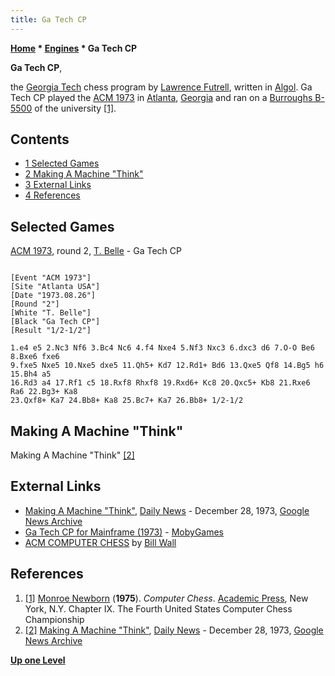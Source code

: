 ```yaml
---
title: Ga Tech CP
---
```

**[Home](Home "Home") * [Engines](Engines "Engines") * Ga Tech CP**

**Ga Tech CP**,

the [Georgia Tech](Georgia_Institute_of_Technology "Georgia Institute of Technology") chess program by [Lawrence Futrell](Lawrence_Futrell "Lawrence Futrell"), written in [Algol](Algol "Algol"). Ga Tech CP played the [ACM 1973](ACM_1973 "ACM 1973") in [Atlanta](https://en.wikipedia.org/wiki/Atlanta%2C_Georgia), [Georgia](https://en.wikipedia.org/wiki/Georgia_%28U.S._state%29) and ran on a [Burroughs B-5500](Burroughs_B-5500 "Burroughs B-5500") of the university <a id="cite-note-1" href="#cite-ref-1">[1]</a>.

## Contents

- [1 Selected Games](#selected-games)
- [2 Making A Machine "Think"](#making-a-machine-.22think.22)
- [3 External Links](#external-links)
- [4 References](#references)

## Selected Games

[ACM 1973](ACM_1973 "ACM 1973"), round 2, [T. Belle](Belle "Belle") - Ga Tech CP

```

[Event "ACM 1973"]
[Site "Atlanta USA"]
[Date "1973.08.26"]
[Round "2"]
[White "T. Belle"]
[Black "Ga Tech CP"]
[Result "1/2-1/2"]

1.e4 e5 2.Nc3 Nf6 3.Bc4 Nc6 4.f4 Nxe4 5.Nf3 Nxc3 6.dxc3 d6 7.O-O Be6 8.Bxe6 fxe6 
9.fxe5 Nxe5 10.Nxe5 dxe5 11.Qh5+ Kd7 12.Rd1+ Bd6 13.Qxe5 Qf8 14.Bg5 h6 15.Bh4 a5 
16.Rd3 a4 17.Rf1 c5 18.Rxf8 Rhxf8 19.Rxd6+ Kc8 20.Qxc5+ Kb8 21.Rxe6 Ra6 22.Bg3+ Ka8 
23.Qxf8+ Ka7 24.Bb8+ Ka8 25.Bc7+ Ka7 26.Bb8+ 1/2-1/2

```

## Making A Machine "Think"

[](https://news.google.com/newspapers?nid=1241&dat=19731228&id=-W9TAAAAIBAJ&sjid=64UDAAAAIBAJ&pg=3200,6816037)
Making A Machine "Think" <a id="cite-note-2" href="#cite-ref-2">[2]</a>

## External Links

- [Making A Machine "Think"](https://news.google.com/newspapers?nid=1241&dat=19731228&id=-W9TAAAAIBAJ&sjid=64UDAAAAIBAJ&pg=3200,6816037), [Daily News](https://en.wikipedia.org/wiki/Daily_News_%28Kingsport%29) - December 28, 1973, [Google News Archive](https://en.wikipedia.org/wiki/Google_News_Archive)
- [Ga Tech CP for Mainframe (1973)](https://www.mobygames.com/game/ga-tech-cp) - [MobyGames](https://en.wikipedia.org/wiki/MobyGames)
- [ACM COMPUTER CHESS](http://ed-thelen.org/comp-hist/ACM-ComputerChessWall.html) by [Bill Wall](index.php?title=Bill_Wall&action=edit&redlink=1 "Bill Wall (page does not exist)")

## References

1. <a id="cite-ref-1" href="#cite-note-1">[1]</a> [Monroe Newborn](Monroe_Newborn "Monroe Newborn") (**1975**). *Computer Chess*. [Academic Press](https://en.wikipedia.org/wiki/Academic_Press), New York, N.Y. Chapter IX. The Fourth United States Computer Chess Championship
1. <a id="cite-ref-2" href="#cite-note-2">[2]</a> [Making A Machine "Think"](https://news.google.com/newspapers?nid=1241&dat=19731228&id=-W9TAAAAIBAJ&sjid=64UDAAAAIBAJ&pg=3200,6816037), [Daily News](https://en.wikipedia.org/wiki/Daily_News_%28Kingsport%29) - December 28, 1973, [Google News Archive](https://en.wikipedia.org/wiki/Google_News_Archive)

**[Up one Level](Engines "Engines")**

